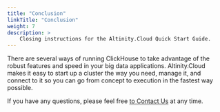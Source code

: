 ```yaml
---
title: "Conclusion"
linkTitle: "Conclusion"
weight: 7
description: >
    Closing instructions for the Altinity.Cloud Quick Start Guide.
---
```

There are several ways of running ClickHouse to take advantage of the robust features and speed in your big data applications.  Altinity.Cloud makes it easy to start up a cluster the way you need, manage it, and connect to it so you can go from concept to execution in the fastest way possible.

If you have any questions, please feel free [to Contact Us](https://altinity.com/contact/) at any time.
